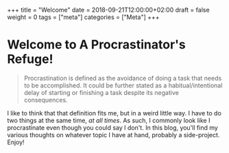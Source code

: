+++
title = "Welcome"
date = 2018-09-21T12:00:00+02:00
draft = false
weight = 0
tags = ["meta"]
categories = ["Meta"]
+++

# Welcome to A Procrastinator's Refuge!

>Procrastination is defined as the avoidance of doing a task that needs to be accomplished. It could be further stated as a habitual/intentional delay of starting or finishing a task despite its negative consequences.

I like to think that that definition fits me, but in a weird little way. I have to do two things at the same time, *at all times*. As such, I commonly look like I procrastinate even though you could say I don't. In this blog, you'll find my various thoughts on whatever topic I have at hand, probably a side-project. Enjoy!